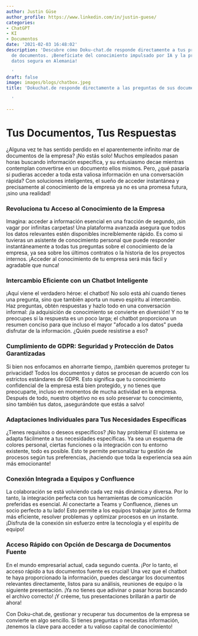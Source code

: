 ```yaml
---
author: Justin Güse
author_profile: https://www.linkedin.com/in/justin-guese/
categories:
- ChatGPT
- KI
- Documentos
date: '2021-02-03 16:48:02'
description: 'Descubre cómo Doku-chat.de responde directamente a tus preguntas a partir
  de documentos. ¡Benefíciate del conocimiento impulsado por IA y la protección de
  datos segura en Alemania!

  '
draft: false
image: images/blogs/chatbox.jpeg
title: 'Dokuchat.de responde directamente a las preguntas de sus documentos.

  '

---
```

# Tus Documentos, Tus Respuestas

¿Alguna vez te has sentido perdido en el aparentemente infinito mar de documentos de la empresa? ¡No estás solo! Muchos empleados pasan horas buscando información específica, y su entusiasmo decae mientras contemplan convertirse en un documento ellos mismos. Pero, ¿qué pasaría si pudieras acceder a toda esta valiosa información en una conversación rápida? Con soluciones inteligentes, el sueño de acceder instantánea y precisamente al conocimiento de la empresa ya no es una promesa futura, ¡sino una realidad!

### Revoluciona tu Acceso al Conocimiento de la Empresa

Imagina: acceder a información esencial en una fracción de segundo, ¡sin vagar por infinitas carpetas! Una plataforma avanzada asegura que todos los datos relevantes estén disponibles increíblemente rápido. Es como si tuvieras un asistente de conocimiento personal que puede responder instantáneamente a todas tus preguntas sobre el conocimiento de la empresa, ya sea sobre los últimos contratos o la historia de los proyectos internos. ¡Acceder al conocimiento de tu empresa será más fácil y agradable que nunca!

### Intercambio Eficiente con un Chatbot Inteligente

¡Aquí viene el verdadero héroe: el chatbot! No solo está ahí cuando tienes una pregunta, sino que también aporta un nuevo espíritu al intercambio. Haz preguntas, obtén respuestas y hazlo todo en una conversación informal: ¡la adquisición de conocimiento se convierte en diversión! Y no te preocupes si la respuesta es un poco larga; el chatbot proporciona un resumen conciso para que incluso el mayor "afocado a los datos" pueda disfrutar de la información. ¿Quién puede resistirse a eso?

### Cumplimiento de GDPR: Seguridad y Protección de Datos Garantizadas

Si bien nos enfocamos en ahorrarte tiempo, ¡también queremos proteger tu privacidad! Todos los documentos y datos se procesan de acuerdo con los estrictos estándares de GDPR. Esto significa que tu conocimiento confidencial de la empresa está bien protegido, y no tienes que preocuparte, incluso en momentos de mucha actividad en la empresa. Después de todo, nuestro objetivo no es solo preservar tu conocimiento, sino también tus datos, ¡asegurándote que estás a salvo!

### Adaptaciones Individuales para Tus Necesidades Específicas

¿Tienes requisitos o deseos específicos? ¡No hay problema! El sistema se adapta fácilmente a tus necesidades específicas. Ya sea un esquema de colores personal, ciertas funciones o la integración con tu entorno existente, todo es posible. Esto te permite personalizar tu gestión de procesos según tus preferencias, ¡haciendo que toda la experiencia sea aún más emocionante!

### Conexión Integrada a Equipos y Confluence

La colaboración se está volviendo cada vez más dinámica y diversa. Por lo tanto, la integración perfecta con tus herramientas de comunicación preferidas es esencial. Al conectarte a Teams y Confluence, ¡tienes un socio perfecto a tu lado! Esto permite a los equipos trabajar juntos de forma más eficiente, resolver problemas y optimizar procesos en un instante. ¡Disfruta de la conexión sin esfuerzo entre la tecnología y el espíritu de equipo!

### Acceso Rápido con Opción de Descarga de Documentos Fuente

En el mundo empresarial actual, cada segundo cuenta. ¡Por lo tanto, el acceso rápido a tus documentos fuente es crucial! Una vez que el chatbot te haya proporcionado la información, puedes descargar los documentos relevantes directamente, listos para su análisis, reuniones de equipo o la siguiente presentación. ¡Ya no tienes que adivinar o pasar horas buscando el archivo correcto! ¡Y créeme, tus presentaciones brillarán a partir de ahora!

Con Doku-chat.de, gestionar y recuperar tus documentos de la empresa se convierte en algo sencillo. Si tienes preguntas o necesitas información, ¡tenemos la clave para acceder a tu valioso capital de conocimiento!
